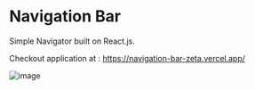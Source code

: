 # Navigation Bar
Simple Navigator built on React.js.

Checkout application at : https://navigation-bar-zeta.vercel.app/

![image](https://user-images.githubusercontent.com/107784718/184370409-b0e1eef9-4968-4e76-b946-b575ceec6b79.png)
